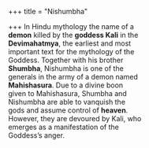 +++
title = "Nishumbha"

+++
In Hindu mythology the name of a  
**demon** killed by the **goddess Kali** in the  
**Devimahatmya**, the earliest and most  
important text for the mythology of the  
Goddess. Together with his brother  
**Shumbha**, Nishumbha is one of the  
generals in the army of a demon named  
**Mahishasura**. Due to a divine boon  
given to Mahishasura, Shumbha and  
Nishumbha are able to vanquish the  
gods and assume control of **heaven**.  
However, they are devoured by Kali, who  
emerges as a manifestation of the  
Goddess’s anger.